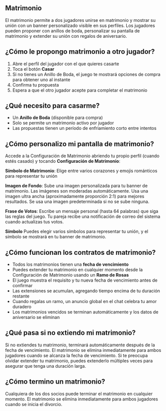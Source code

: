 ## Matrimonio

El matrimonio permite a dos jugadores unirse en matrimonio y mostrar su unión con un banner personalizado visible en sus perfiles. Los jugadores pueden proponer con anillos de boda, personalizar su pantalla de matrimonio y extender su unión con regalos de aniversario.

## ¿Cómo le propongo matrimonio a otro jugador?

1. Abre el perfil del jugador con el que quieres casarte
2. Toca el botón **Casar**
3. Si no tienes un Anillo de Boda, el juego te mostrará opciones de compra para obtener uno al instante
4. Confirma tu propuesta
5. Espera a que el otro jugador acepte para completar el matrimonio

## ¿Qué necesito para casarme?

- Un **Anillo de Boda** (disponible para compra)
- Solo se permite un matrimonio activo por jugador
- Las propuestas tienen un período de enfriamiento corto entre intentos

## ¿Cómo personalizo mi pantalla de matrimonio?

Accede a la Configuración de Matrimonio abriendo tu propio perfil (cuando estés casado) y tocando **Configuración de Matrimonio**:

**Símbolo de Matrimonio**: Elige entre varios corazones y emojis románticos para representar tu unión

**Imagen de Fondo**: Sube una imagen personalizada para tu banner de matrimonio. Las imágenes son moderadas automáticamente. Usa una imagen ultra ancha (aproximadamente proporción 2:1) para mejores resultados. Se usa una imagen predeterminada si no se sube ninguna.

**Frase de Votos**: Escribe un mensaje personal (hasta 64 palabras) que siga las reglas del juego. Tu pareja recibe una notificación de correo del sistema cuando actualizas tus votos.

**Símbolo** Puedes elegir varios símbolos para representar tu unión, y el símbolo se mostrará en tu banner de matrimonio.

## ¿Cómo funcionan los contratos de matrimonio?

- Todos los matrimonios tienen una **fecha de vencimiento**
- Puedes extender tu matrimonio en cualquier momento desde la Configuración de Matrimonio usando un **Ramo de Rosas**
- El juego muestra el requisito y tu nueva fecha de vencimiento antes de confirmar
- Las extensiones se acumulan, agregando tiempo encima de tu duración restante
- Cuando regalas un ramo, un anuncio global en el chat celebra tu amor duradero
- Los matrimonios vencidos se terminan automáticamente y los datos de aniversario se eliminan

## ¿Qué pasa si no extiendo mi matrimonio?

Si no extiendes tu matrimonio, terminará automáticamente después de la fecha de vencimiento. El matrimonio se elimina inmediatamente para ambos jugadores cuando se alcanza la fecha de vencimiento.
Si te preocupa olvidar extender tu matrimonio, puedes extenderlo múltiples veces para asegurar que tenga una duración larga.

## ¿Cómo termino un matrimonio?

Cualquiera de los dos socios puede terminar el matrimonio en cualquier momento. El matrimonio se elimina inmediatamente para ambos jugadores cuando se inicia el divorcio.
